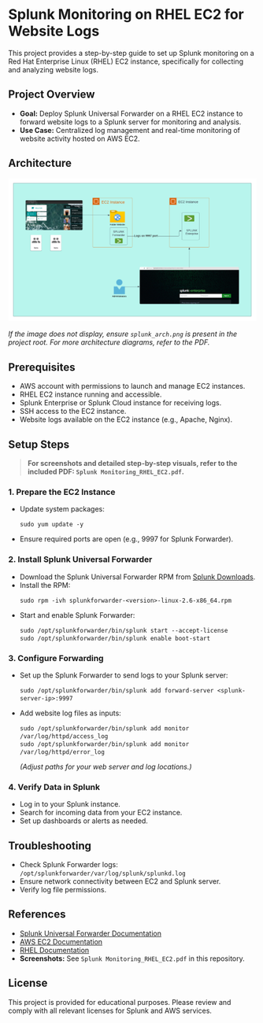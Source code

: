 # Splunk Monitoring on RHEL EC2 for Website Logs

This project provides a step-by-step guide to set up Splunk monitoring on a Red Hat Enterprise Linux (RHEL) EC2 instance, specifically for collecting and analyzing website logs.

## Project Overview

- **Goal:** Deploy Splunk Universal Forwarder on a RHEL EC2 instance to forward website logs to a Splunk server for monitoring and analysis.
- **Use Case:** Centralized log management and real-time monitoring of website activity hosted on AWS EC2.

## Architecture

![Splunk Architecture](Splunk_Arch.png)

*If the image does not display, ensure `splunk_arch.png` is present in the project root. For more architecture diagrams, refer to the PDF.*

## Prerequisites

- AWS account with permissions to launch and manage EC2 instances.
- RHEL EC2 instance running and accessible.
- Splunk Enterprise or Splunk Cloud instance for receiving logs.
- SSH access to the EC2 instance.
- Website logs available on the EC2 instance (e.g., Apache, Nginx).

## Setup Steps

> **For screenshots and detailed step-by-step visuals, refer to the included PDF: `Splunk Monitoring_RHEL_EC2.pdf`.**

### 1. Prepare the EC2 Instance

- Update system packages:
  ```
  sudo yum update -y
  ```
- Ensure required ports are open (e.g., 9997 for Splunk Forwarder).

### 2. Install Splunk Universal Forwarder

- Download the Splunk Universal Forwarder RPM from [Splunk Downloads](https://www.splunk.com/en_us/download/universal-forwarder.html).
- Install the RPM:
  ```
  sudo rpm -ivh splunkforwarder-<version>-linux-2.6-x86_64.rpm
  ```
- Start and enable Splunk Forwarder:
  ```
  sudo /opt/splunkforwarder/bin/splunk start --accept-license
  sudo /opt/splunkforwarder/bin/splunk enable boot-start
  ```

### 3. Configure Forwarding

- Set up the Splunk Forwarder to send logs to your Splunk server:
  ```
  sudo /opt/splunkforwarder/bin/splunk add forward-server <splunk-server-ip>:9997
  ```
- Add website log files as inputs:
  ```
  sudo /opt/splunkforwarder/bin/splunk add monitor /var/log/httpd/access_log
  sudo /opt/splunkforwarder/bin/splunk add monitor /var/log/httpd/error_log
  ```
  *(Adjust paths for your web server and log locations.)*

### 4. Verify Data in Splunk

- Log in to your Splunk instance.
- Search for incoming data from your EC2 instance.
- Set up dashboards or alerts as needed.

## Troubleshooting

- Check Splunk Forwarder logs: `/opt/splunkforwarder/var/log/splunk/splunkd.log`
- Ensure network connectivity between EC2 and Splunk server.
- Verify log file permissions.

## References

- [Splunk Universal Forwarder Documentation](https://docs.splunk.com/Documentation/Forwarder)
- [AWS EC2 Documentation](https://docs.aws.amazon.com/ec2/)
- [RHEL Documentation](https://access.redhat.com/documentation/en-us/red_hat_enterprise_linux/)
- **Screenshots:** See `Splunk Monitoring_RHEL_EC2.pdf` in this repository.

## License

This project is provided for educational purposes. Please review and comply with all relevant licenses for Splunk and AWS services.
